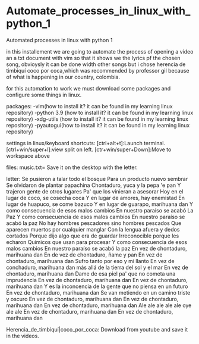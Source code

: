 # Automate_processes_in_linux_with_python_1
Automated processes in linux with python 1

in this installement we are going to automate the process of opening a video an a txt document with vim so that it shows we the lyrics pf the chosen song, obvioysly it can be done width other songs but i chose herencia de timbiquí coco por coca,which was recommended by professor gil because of what is happening in our country, colombia.

for this automation to work we must download some packages and configure some things in linux. 

packages:
-vim(how to install it? it can be found in my learning linux repository)
-python 3.9 (how to install it? it can be found in my learning linux repository)
-xdg-utils (how to install it? it can be found in my learning linux repository)
-pyautogui(how to install it? it can be found in my learning linux repository)

settings in linux/keyboard shortcuts:
[ctrl+alt+t]:Launch terminal.
[ctrl+win/super+l]:view split on left.
[ctr+win/super+Down]:Move to workspace above

files:
music.txt= Save it on the desktop with the letter.

letter:
Se pusieron a talar todo el bosque
Para un producto nuevo sembrar
Se olvidaron de plantar papachina
Chontaduro, yuca y la pepa 'e pan
Y trajeron gente de otros lugares
Pa' que los vinieran a asesorar
Hoy en el lugar de coco, se cosecha coca
Y en lugar de amores, hay enemistad
En lugar de huapuco, se come bazuco
Y en lugar de guarapo, marihuana dan
Y como consecuencia de esos malos cambios
En nuestro paraíso se acabó La Paz
Y como consecuencia de esos malos cambios
En nuestro paraíso se acabó la paz
No hay hombres pescadores
sino hombres pescados
Que aparecen muertos por cualquier manglar
Con la lengua afuera y dedos cortados
Porque dijo algo que era de guardar
Irreconocible porque les echaron
Químicos que usan para procesar
Y como consecuencia de esos malos cambios
En nuestro paraíso se acabó la paz
En vez de chontaduro, marihuana dan
En de vez de chontaduro, ñame y pan
En vez de chontaduro, marihuana dan
Sufro tanto por eso y mi llanto
En vez de conchaduro, marihuana dan
más allá de la tierra del sol y el mar
En vez de chontaduro, marihuana dan
Dame de esa piel pa' que no cometa una imprudencia
En vez de chontaduro, marihuana dan
En vez de chontaduro, marihuana dan
Y es la inconcencia de la gente que no piensa en un futuro
En vez de chontaduro, marihuana dan
Se van metiendo en un camino triste y oscuro
En vez de chontaduro, marihuana dan
En vez de chontaduro, marihuana dan
En vez de chontaduro, marihuana dan
Ale ale ale ale ale oye ale ale
En vez de chontaduro, marihuana dan
En vez de chontaduro, marihuana dan

Herencia_de_tímbiquí|coco_por_coca: Download from youtube and save it in the videos.


